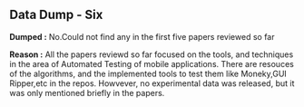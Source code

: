 ## Data Dump - Six

**Dumped :** No.Could not find any in the first five papers reviewed so far

**Reason :** All the papers reviewd so far focused on the tools, and techniques in the area of Automated Testing of mobile applications. There are resouces of the algorithms, and the implemented tools to test them like Moneky,GUI Ripper,etc in the repos. Howvever, no experimental data was released, but it was only mentioned briefly in the papers.
